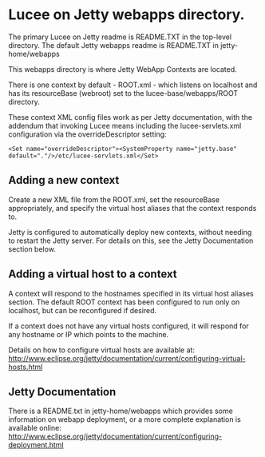 # Lucee on Jetty webapps directory.

The primary Lucee on Jetty readme is README.TXT in the top-level directory.
The default Jetty webapps readme is README.TXT in jetty-home/webapps

This webapps directory is where Jetty WebApp Contexts are located.

There is one context by default - ROOT.xml - which listens on localhost and has
its resourceBase (webroot) set to the lucee-base/webapps/ROOT directory.

These context XML config files work as per Jetty documentation, with the
addendum that invoking Lucee means including the lucee-servlets.xml
configuration via the overrideDescriptor setting:

	<Set name="overrideDescriptor"><SystemProperty name="jetty.base" default="."/>/etc/lucee-servlets.xml</Set>


## Adding a new context

Create a new XML file from the ROOT.xml, set the resourceBase appropriately, and
specify the virtual host aliases that the context responds to.

Jetty is configured to automatically deploy new contexts, without needing to
restart the Jetty server. For details on this, see the Jetty Documentation
section below.


## Adding a virtual host to a context

A context will respond to the hostnames specified in its virtual host aliases
section. The default ROOT context has been configured to run only on localhost,
but can be reconfigured if desired.

If a context does not have any virtual hosts configured, it will respond for any
hostname or IP which points to the machine.

Details on how to configure virtual hosts are available at:
  http://www.eclipse.org/jetty/documentation/current/configuring-virtual-hosts.html


## Jetty Documentation

There is a README.txt in jetty-home/webapps which provides some information on
webapp deployment, or a more complete explanation is available online:
  http://www.eclipse.org/jetty/documentation/current/configuring-deployment.html
